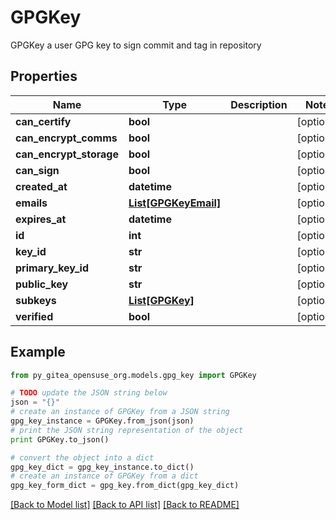 # GPGKey

GPGKey a user GPG key to sign commit and tag in repository

## Properties
Name | Type | Description | Notes
------------ | ------------- | ------------- | -------------
**can_certify** | **bool** |  | [optional] 
**can_encrypt_comms** | **bool** |  | [optional] 
**can_encrypt_storage** | **bool** |  | [optional] 
**can_sign** | **bool** |  | [optional] 
**created_at** | **datetime** |  | [optional] 
**emails** | [**List[GPGKeyEmail]**](GPGKeyEmail.md) |  | [optional] 
**expires_at** | **datetime** |  | [optional] 
**id** | **int** |  | [optional] 
**key_id** | **str** |  | [optional] 
**primary_key_id** | **str** |  | [optional] 
**public_key** | **str** |  | [optional] 
**subkeys** | [**List[GPGKey]**](GPGKey.md) |  | [optional] 
**verified** | **bool** |  | [optional] 

## Example

```python
from py_gitea_opensuse_org.models.gpg_key import GPGKey

# TODO update the JSON string below
json = "{}"
# create an instance of GPGKey from a JSON string
gpg_key_instance = GPGKey.from_json(json)
# print the JSON string representation of the object
print GPGKey.to_json()

# convert the object into a dict
gpg_key_dict = gpg_key_instance.to_dict()
# create an instance of GPGKey from a dict
gpg_key_form_dict = gpg_key.from_dict(gpg_key_dict)
```
[[Back to Model list]](../README.md#documentation-for-models) [[Back to API list]](../README.md#documentation-for-api-endpoints) [[Back to README]](../README.md)


